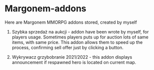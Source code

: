 # Margonem-addons
Here are Margonem MMORPG addons stored, created by myself

1. Szybka sprzedaż na aukcji - addon have been wrote by myself, for players usage. Sometimes players puts up for auction lots of same items, with same price.
This addon allows them to speed up the process, confirming sell offer just by clicking a button.

2. Wykrywacz grzybobranie 2021/2022 - this addon displays announcement if respawned hero is located on current map. 
